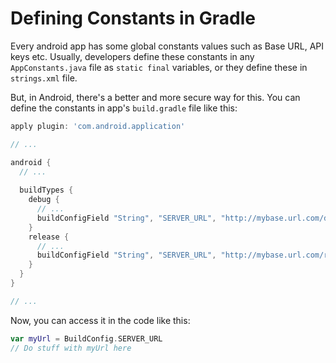 # Defining Constants in Gradle

Every android app has some global constants values such as Base URL, API keys etc. Usually, developers define these constants in any ```AppConstants.java``` file as ```static final``` variables, or they define these in ```strings.xml``` file.

But, in Android, there's a better and more secure way for this. You can define the constants in app's ```build.gradle``` file like this:

```groovy
apply plugin: 'com.android.application'

// ...

android {
  // ... 
  
  buildTypes {
    debug {
      // ...
      buildConfigField "String", "SERVER_URL", "http://mybase.url.com/debug/"
    }
    release {
      // ...
      buildConfigField "String", "SERVER_URL", "http://mybase.url.com/release/"
    }
  }
}

// ...

```

Now, you can access it in the code like this:

```kotlin
var myUrl = BuildConfig.SERVER_URL
// Do stuff with myUrl here
```
